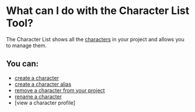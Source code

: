 # What can I do with the Character List Tool?

The Character List shows all the [characters](/What%20is/a%20Character.md) in your project and allows you to manage them.

## You can:

- [create a character](/How%20do%20I/create/a%20character.md)
- [create a character alias](/How%20do%20I/create/a%20character%20alias.md)
- [remove a character from your project](/How%20do%20I/remove/a%20character%20from%20my%20project.md) 
- [rename a character](/How%20do%20I/rename/a%20character.md)
- [view a character profile]



